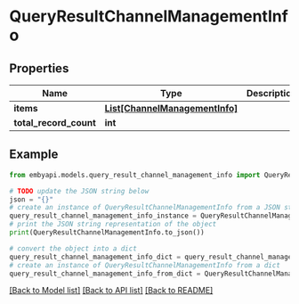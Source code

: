 # QueryResultChannelManagementInfo


## Properties

Name | Type | Description | Notes
------------ | ------------- | ------------- | -------------
**items** | [**List[ChannelManagementInfo]**](ChannelManagementInfo.md) |  | [optional] 
**total_record_count** | **int** |  | [optional] 

## Example

```python
from embyapi.models.query_result_channel_management_info import QueryResultChannelManagementInfo

# TODO update the JSON string below
json = "{}"
# create an instance of QueryResultChannelManagementInfo from a JSON string
query_result_channel_management_info_instance = QueryResultChannelManagementInfo.from_json(json)
# print the JSON string representation of the object
print(QueryResultChannelManagementInfo.to_json())

# convert the object into a dict
query_result_channel_management_info_dict = query_result_channel_management_info_instance.to_dict()
# create an instance of QueryResultChannelManagementInfo from a dict
query_result_channel_management_info_from_dict = QueryResultChannelManagementInfo.from_dict(query_result_channel_management_info_dict)
```
[[Back to Model list]](../README.md#documentation-for-models) [[Back to API list]](../README.md#documentation-for-api-endpoints) [[Back to README]](../README.md)


